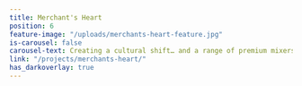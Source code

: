 ```yaml
---
title: Merchant's Heart
position: 6
feature-image: "/uploads/merchants-heart-feature.jpg"
is-carousel: false
carousel-text: Creating a cultural shift… and a range of premium mixers
link: "/projects/merchants-heart/"
has_darkoverlay: true
---
```


